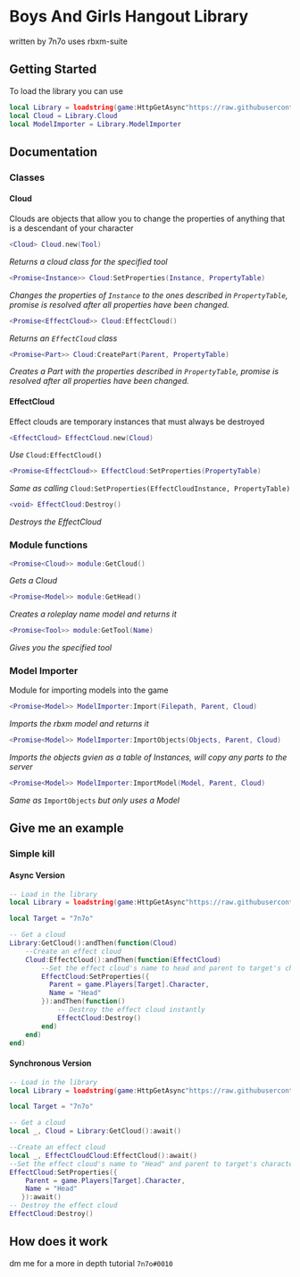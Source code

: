 # Boys And Girls Hangout Library
written by 7n7o
uses rbxm-suite

## Getting Started

To load the library you can use
```lua
local Library = loadstring(game:HttpGetAsync"https://raw.githubusercontent.com/7n7o/BAGHLibrary/master/main.lua")()
local Cloud = Library.Cloud
local ModelImporter = Library.ModelImporter
```

## Documentation

### Classes

#### Cloud

Clouds are objects that allow you to change the properties of anything that is a descendant of your character

```lua
<Cloud> Cloud.new(Tool)
``` 
*Returns a cloud class for the specified tool*

```lua
<Promise<Instance>> Cloud:SetProperties(Instance, PropertyTable)
``` 
*Changes the properties of *`Instance`* to the ones described in *`PropertyTable`*, promise is resolved after all properties have been changed.*

```lua
<Promise<EffectCloud>> Cloud:EffectCloud()
```
*Returns an *`EffectCloud`* class*

```lua
<Promise<Part>> Cloud:CreatePart(Parent, PropertyTable)
```
*Creates a Part with the properties described in *`PropertyTable`*, promise is resolved after all properties have been changed.*

#### EffectCloud

Effect clouds are temporary instances that must always be destroyed

```lua
<EffectCloud> EffectCloud.new(Cloud)
```
*Use* `Cloud:EffectCloud()`


```lua
<Promise<EffectCloud>> EffectCloud:SetProperties(PropertyTable)
```
*Same as calling* `Cloud:SetProperties(EffectCloudInstance, PropertyTable)`

```lua
<void> EffectCloud:Destroy()
```
*Destroys the EffectCloud*

### Module functions
```lua
<Promise<Cloud>> module:GetCloud()
```
*Gets a Cloud*

```lua
<Promise<Model>> module:GetHead()
```
*Creates a roleplay name model and returns it*

```lua
<Promise<Tool>> module:GetTool(Name)
```
*Gives you the specified tool*


### Model Importer

Module for importing models into the game

```lua
<Promise<Model>> ModelImporter:Import(Filepath, Parent, Cloud)
```
*Imports the rbxm model and returns it*

```lua
<Promise<Model>> ModelImporter:ImportObjects(Objects, Parent, Cloud)
```
*Imports the objects gvien as a table of Instances, will copy any parts to the server* 

```lua
<Promise<Model>> ModelImporter:ImportModel(Model, Parent, Cloud)
```
*Same as* `ImportObjects` *but only uses a Model*


## Give me an example

### Simple kill

#### Async Version
```lua
-- Load in the library
local Library = loadstring(game:HttpGetAsync"https://raw.githubusercontent.com/7n7o/BAGHLibrary/master/main.lua")()

local Target = "7n7o"

-- Get a cloud
Library:GetCloud():andThen(function(Cloud)
    --Create an effect cloud
    Cloud:EffectCloud():andThen(function(EffectCloud)
        --Set the effect cloud's name to head and parent to target's character which will kill them
        EffectCloud:SetProperties({
          Parent = game.Players[Target].Character,
          Name = "Head"
        }):andThen(function()
            -- Destroy the effect cloud instantly
            EffectCloud:Destroy() 
        end)
    end)
end)
```

#### Synchronous Version
```lua
-- Load in the library
local Library = loadstring(game:HttpGetAsync"https://raw.githubusercontent.com/7n7o/BAGHLibrary/master/main.lua")()

local Target = "7n7o"

-- Get a cloud
local _, Cloud = Library:GetCloud():await()

--Create an effect cloud
local _, EffectCloudCloud:EffectCloud():await()
--Set the effect cloud's name to "Head" and parent to target's character which will kill them
EffectCloud:SetProperties({
    Parent = game.Players[Target].Character,
    Name = "Head"
   }):await()
-- Destroy the effect cloud
EffectCloud:Destroy() 
```

## How does it work
dm me for a more in depth tutorial
`7n7o#0010`
